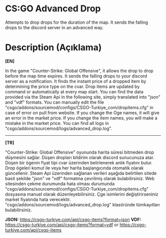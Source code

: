# CS:GO Advanced Drop
Attempts to drop drops for the duration of the map. It sends the falling drops to the discord server in an advanced way.

# Description (Açıklama)

**[EN]**

In the game "Counter-Strike: Global Offensive", it allows the drop to drop before the map time expires. It sends the falling drops to your discord server as a notification. It finds the instant price of a dropped item by determining the price type on the cvar. Drop items are updated by command or automatically at every map start. You can find the data provided via the Steam Api in the following site, simply translated into "json" and "vdf" formats. You can manually edit the file "csgo/addons/sourcemod/configs/CSGO-Turkiye_com/dropitems.cfg" in case of error on pull from website. If you change the Oge names, it will give an error in the market price. If you change the item names, you will make a mistake in the market price. You can find all logs in "csgo/addons/sourcemod/logs/advanced_drop.log".

--------------------
**[TR]**

"Counter-Strike: Global Offensive" oyununda harita süresi bitmeden drop düşmesini sağlar. Düşen dropları bildirim olarak discord sunucunuza atar. Düşen bir ögenin fiyat tipi cvar üzerinden belirlenerek anlık fiyatını bulur. Drop ögeleri komut ile veya her harita başlangıcında otomatik olarak güncellenir. Steam Api üzerinden sağlanan verileri aşağıda belirtilen sitede basit şekilde "json" ve "vdf" formatına çevrilmiş olarak bulabilirsiniz. Web sitesinden çekme durumunda hata olması durumunda "csgo/addons/sourcemod/configs/CSGO-Turkiye_com/dropitems.cfg" dosyasına manuel olarak düzenleyebilirsiniz. Çge isimlerini değiştirirseniniz market fiyatında hata verecektir. "csgo/addons/sourcemod/logs/advanced_drop.log" klasöründe tümkayıtları bulabilirsiniz.

**JSON:** https://csgo-turkiye.com/api/csgo-items?format=json
**VDF:** https://csgo-turkiye.com/api/csgo-items?format=vdf or https://csgo-turkiye.com/api/csgo-items

